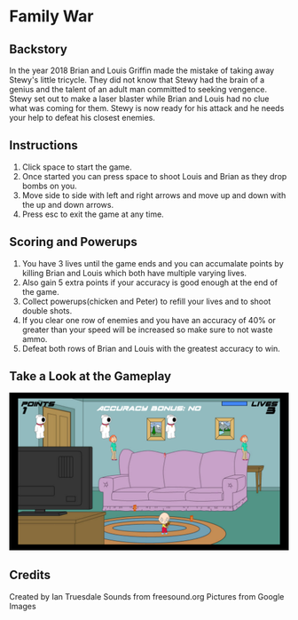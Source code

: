# Family War

## Backstory
In the year 2018 Brian and Louis Griffin made the mistake of taking away Stewy's little tricycle. They did not know that Stewy had the brain of a genius and the talent of an adult man committed to seeking vengence. Stewy set out to make a laser blaster while Brian and Louis had no clue what was coming for them. Stewy is now ready for his attack and he needs your help to defeat his closest enemies.

## Instructions
1. Click space to start the game. 
2. Once started you can press space to shoot Louis and Brian as they drop bombs on you.
3. Move side to side with left and right arrows and move up and down with the up and down arrows.
4. Press esc to exit the game at any time.

## Scoring and Powerups
1. You have 3 lives until the game ends and you can accumalate points by killing Brian and Louis which both have multiple varying lives.
2. Also gain 5 extra points if your accuracy is good enough at the end of the game.
3. Collect powerups(chicken and Peter) to refill your lives and to shoot double shots.
4. If you clear one row of enemies and you have an accuracy of 40% or greater than your speed will be increased so make sure to not waste ammo.
5. Defeat both rows of Brian and Louis with the greatest accuracy to win.

## Take a Look at the Gameplay
![Gameplay](/screenshots/Gameplay.png)

## Credits
Created by Ian Truesdale
Sounds from freesound.org
Pictures from Google Images
